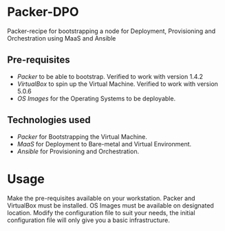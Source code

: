 # Packer-DPO
Packer-recipe for bootstrapping a node for Deployment, Provisioning and Orchestration using MaaS and Ansible

## Pre-requisites
- *Packer* to be able to bootstrap. Verified to work with version 1.4.2
- *VirtualBox* to spin up the Virtual Machine. Verified to work with version 5.0.6
- *OS Images* for the Operating Systems to be deployable.

## Technologies used
- *Packer* for Bootstrapping the Virtual Machine.
- *MaaS* for Deployment to Bare-metal and Virtual Environment.
- *Ansible* for Provisioning and Orchestration.

# Usage
Make the pre-requisites available on your workstation. Packer and VirtualBox must be installed. OS Images must be available on designated location. Modify the configuration file to suit your needs, the initial configuration file will only give you a basic infrastructure.
